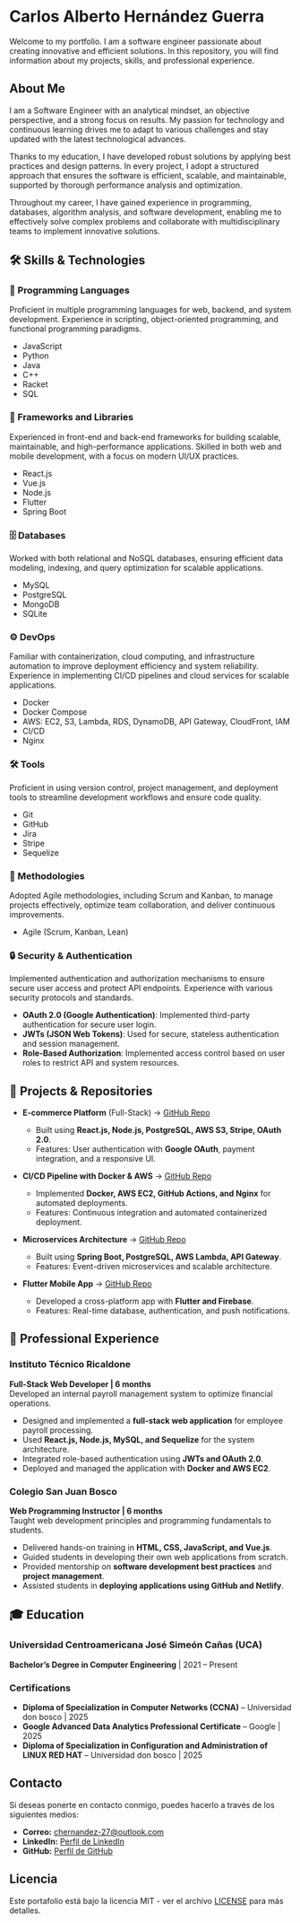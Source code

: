 # Carlos Alberto Hernández Guerra

Welcome to my portfolio. I am a software engineer passionate about creating innovative and efficient solutions. In this repository, you will find information about my projects, skills, and professional experience.

## About Me

I am a Software Engineer with an analytical mindset, an objective perspective, and a strong focus on results. My passion for technology and continuous learning drives me to adapt to various challenges and stay updated with the latest technological advances.

Thanks to my education, I have developed robust solutions by applying best practices and design patterns. In every project, I adopt a structured approach that ensures the software is efficient, scalable, and maintainable, supported by thorough performance analysis and optimization.

Throughout my career, I have gained experience in programming, databases, algorithm analysis, and software development, enabling me to effectively solve complex problems and collaborate with multidisciplinary teams to implement innovative solutions.

## 🛠️ Skills & Technologies  

### 📌 Programming Languages  
Proficient in multiple programming languages for web, backend, and system development. Experience in scripting, object-oriented programming, and functional programming paradigms.  
- JavaScript  
- Python  
- Java  
- C++  
- Racket  
- SQL  

### 🚀 Frameworks and Libraries  
Experienced in front-end and back-end frameworks for building scalable, maintainable, and high-performance applications. Skilled in both web and mobile development, with a focus on modern UI/UX practices.  
- React.js  
- Vue.js  
- Node.js  
- Flutter  
- Spring Boot  

### 🗄️ Databases  
Worked with both relational and NoSQL databases, ensuring efficient data modeling, indexing, and query optimization for scalable applications.  
- MySQL  
- PostgreSQL  
- MongoDB  
- SQLite  

### ⚙️ DevOps  
Familiar with containerization, cloud computing, and infrastructure automation to improve deployment efficiency and system reliability. Experience in implementing CI/CD pipelines and cloud services for scalable applications.  
- Docker  
- Docker Compose  
- AWS: EC2, S3, Lambda, RDS, DynamoDB, API Gateway, CloudFront, IAM  
- CI/CD  
- Nginx  

### 🛠️ Tools  
Proficient in using version control, project management, and deployment tools to streamline development workflows and ensure code quality.  
- Git  
- GitHub  
- Jira  
- Stripe  
- Sequelize  

### 🔄 Methodologies  
Adopted Agile methodologies, including Scrum and Kanban, to manage projects effectively, optimize team collaboration, and deliver continuous improvements.  
- Agile (Scrum, Kanban, Lean)  

### 🔒 Security & Authentication  
Implemented authentication and authorization mechanisms to ensure secure user access and protect API endpoints. Experience with various security protocols and standards.  
- **OAuth 2.0 (Google Authentication)**: Implemented third-party authentication for secure user login.  
- **JWTs (JSON Web Tokens)**: Used for secure, stateless authentication and session management.  
- **Role-Based Authorization**: Implemented access control based on user roles to restrict API and system resources.   

## 📂 Projects & Repositories  
- **E-commerce Platform** (Full-Stack) → [GitHub Repo](https://github.com/yourusername/ecommerce-platform)  
  - Built using **React.js, Node.js, PostgreSQL, AWS S3, Stripe, OAuth 2.0**.  
  - Features: User authentication with **Google OAuth**, payment integration, and a responsive UI.  

- **CI/CD Pipeline with Docker & AWS** → [GitHub Repo](https://github.com/yourusername/ci-cd-pipeline)  
  - Implemented **Docker, AWS EC2, GitHub Actions, and Nginx** for automated deployments.  
  - Features: Continuous integration and automated containerized deployment.  

- **Microservices Architecture** → [GitHub Repo](https://github.com/yourusername/microservices-app)  
  - Built using **Spring Boot, PostgreSQL, AWS Lambda, API Gateway**.  
  - Features: Event-driven microservices and scalable architecture.  

- **Flutter Mobile App** → [GitHub Repo](https://github.com/yourusername/flutter-app)  
  - Developed a cross-platform app with **Flutter and Firebase**.  
  - Features: Real-time database, authentication, and push notifications.  


## 💼 Professional Experience  

### **Instituto Técnico Ricaldone**  
**Full-Stack Web Developer | 6 months**  
Developed an internal payroll management system to optimize financial operations.  
- Designed and implemented a **full-stack web application** for employee payroll processing.  
- Used **React.js, Node.js, MySQL, and Sequelize** for the system architecture.  
- Integrated role-based authentication using **JWTs and OAuth 2.0**.  
- Deployed and managed the application with **Docker and AWS EC2**.  

### **Colegio San Juan Bosco**  
**Web Programming Instructor | 6 months**  
Taught web development principles and programming fundamentals to students.  
- Delivered hands-on training in **HTML, CSS, JavaScript, and Vue.js**.  
- Guided students in developing their own web applications from scratch.  
- Provided mentorship on **software development best practices** and **project management**.  
- Assisted students in **deploying applications using GitHub and Netlify**. 

## 🎓 Education  

### **Universidad Centroamericana José Simeón Cañas (UCA)**  
**Bachelor’s Degree in Computer Engineering** | 2021 – Present  

### **Certifications**  
- **Diploma of Specialization in Computer Networks (CCNA)** – Universidad don bosco | 2025  
- **Google Advanced Data Analytics Professional Certificate** – Google | 2025  
- **Diploma of Specialization in Configuration and Administration of LINUX RED HAT** – Universidad don bosco | 2025 

## Contacto

Si deseas ponerte en contacto conmigo, puedes hacerlo a través de los siguientes medios:

- **Correo:** [chernandez-27@outlook.com](mailto:chernandez-27@outlook.com)
- **LinkedIn:** [Perfil de LinkedIn](URL_DEL_PERFIL)
- **GitHub:** [Perfil de GitHub](URL_DEL_PERFIL)

## Licencia

Este portafolio está bajo la licencia MIT - ver el archivo [LICENSE](LICENSE) para más detalles.
